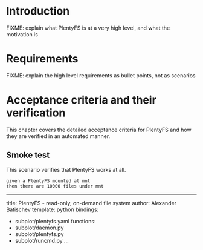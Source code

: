 # Introduction

FIXME: explain what PlentyFS is at a very high level, and what the
motivation is

# Requirements

FIXME: explain the high level requirements as bullet points, not as
scenarios

# Acceptance criteria and their verification

This chapter covers the detailed acceptance criteria for PlentyFS and
how they are verified in an automated manner.

## Smoke test

This scenario verifies that PlentyFS works at all.

~~~scenario
given a PlentyFS mounted at mnt
then there are 10000 files under mnt
~~~



---
title: PlentyFS - read-only, on-demand file system
author: Alexander Batischev
template: python
bindings:
- subplot/plentyfs.yaml
functions:
- subplot/daemon.py
- subplot/plentyfs.py
- subplot/runcmd.py
...

